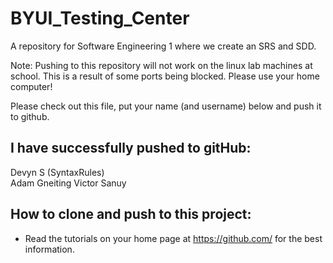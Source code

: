 BYUI_Testing_Center
===================

A repository for Software Engineering 1 where we create an SRS and SDD.

Note: Pushing to this repository will not work on the linux lab machines at school. This
  is a result of some ports being blocked. Please use your home computer!


Please check out this file, put your name (and username) below and push it to github.

I have successfully pushed to gitHub:
---------------------------
Devyn S (SyntaxRules)<br/>
Adam Gneiting
Victor Sanuy<br/>


How to clone and push to this project:
---------------------------------------------
* Read the tutorials on your home page at https://github.com/ for the best information.
